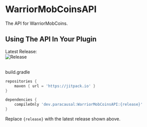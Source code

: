 # WarriorMobCoinsAPI
The API for WarriorMobCoins.

## Using The API In Your Plugin
Latest Release:<br>
![Release](https://jitpack.io/v/DeOpping/WarriorMobCoinsAPI.svg)

<br>
build.gradle

```gradle
repositories {
    maven { url = 'https://jitpack.io' }
}

dependencies {
    compileOnly 'dev.paracausal:WarriorMobCoinsAPI:{release}'
}
```
Replace `{release}` with the latest release shown above.
